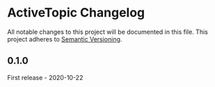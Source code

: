 # ActiveTopic Changelog

All notable changes to this project will be documented in this file.
This project adheres to [Semantic Versioning](http://semver.org/).

## 0.1.0

First release - 2020-10-22